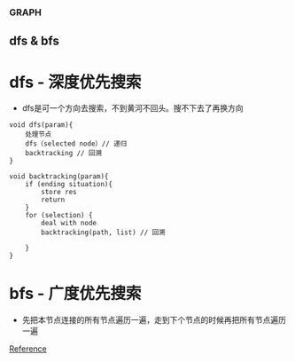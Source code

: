 ### GRAPH

## dfs & bfs

# dfs - 深度优先搜索
- dfs是可一个方向去搜索，不到黄河不回头。搜不下去了再换方向
```
void dfs(param){
    处理节点
    dfs（selected node）// 递归
    backtracking // 回溯
}
```
```
void backtracking(param){
    if (ending situation){
        store res
        return
    }
    for (selection) {
        deal with node
        backtracking(path, list) // 回溯

    }
}
```

# bfs - 广度优先搜索
- 先把本节点连接的所有节点遍历一遍，走到下个节点的时候再把所有节点遍历一遍


[Reference](https://github.com/youngyangyang04/leetcode-master/blob/master/problems/%E5%9B%BE%E8%AE%BA%E6%B7%B1%E6%90%9C%E7%90%86%E8%AE%BA%E5%9F%BA%E7%A1%80.md)
